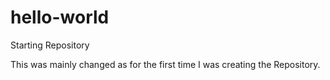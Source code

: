 # hello-world
Starting Repository

This was mainly changed as for the first time I was creating the Repository.
